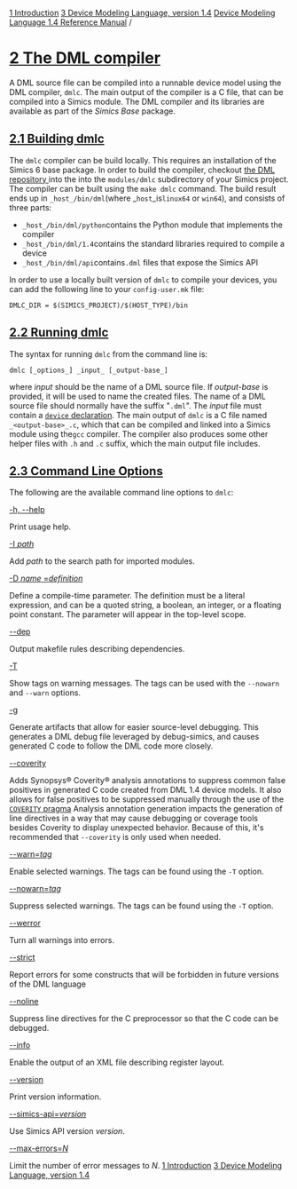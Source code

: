 [1 Introduction](introduction.html) [3 Device Modeling Language, version 1.4](language.html)
[Device Modeling Language 1.4 Reference Manual](index.html) / 
# [2 The DML compiler](#the-dml-compiler)
A DML source file can be compiled into a runnable device model using the DML compiler, `dmlc`. The main output of the compiler is a C file, that can be compiled into a Simics module.
The DML compiler and its libraries are available as part of the _Simics Base_ package.
## [2.1 Building dmlc](#building-dmlc)
The `dmlc` compiler can be build locally. This requires an installation of the Simics 6 base package.
In order to build the compiler, checkout [the DML repository ](https://github.com/intel/device-modeling-language) into the into the `modules/dmlc` subdirectory of your Simics project. The compiler can be built using the `make dmlc` command. The build result ends up in `_host_/bin/dml`(where _`host`_is`linux64` or `win64`), and consists of three parts:
  * `_host_/bin/dml/python`contains the Python module that implements the compiler
  * `_host_/bin/dml/1.4`contains the standard libraries required to compile a device
  * `_host_/bin/dml/api`contains`.dml` files that expose the Simics API


In order to use a locally built version of `dmlc` to compile your devices, you can add the following line to your `config-user.mk` file:
```
DMLC_DIR = $(SIMICS_PROJECT)/$(HOST_TYPE)/bin

```

## [2.2 Running dmlc](#running-dmlc)
The syntax for running `dmlc` from the command line is:
```
dmlc [_options_] _input_ [_output-base_]

```

where _input_ should be the name of a DML source file. If _output-base_ is provided, it will be used to name the created files. The name of a DML source file should normally have the suffix "`.dml`". The _input_ file must contain a [`device` declaration](language.html#device-declaration).
The main output of `dmlc` is a C file named `_<output-base>_.c`, which that can be compiled and linked into a Simics module using the`gcc` compiler. The compiler also produces some other helper files with `.h` and `.c` suffix, which the main output file includes.
## [2.3 Command Line Options](#command-line-options)
The following are the available command line options to `dmlc`: 

[ -h, --help ](#dt:h-help)
    
Print usage help. 

[ -I _path_ ](#dt:i-path)
    
Add _path_ to the search path for imported modules. 

[ -D _name_ =_definition_ ](#dt:d-name-definition)
    
Define a compile-time parameter. The definition must be a literal expression, and can be a quoted string, a boolean, an integer, or a floating point constant. The parameter will appear in the top-level scope. 

[ --dep ](#dt:dep)
    
Output makefile rules describing dependencies. 

[ -T ](#dt:t)
    
Show tags on warning messages. The tags can be used with the `--nowarn` and `--warn` options. 

[ -g ](#dt:g)
    
Generate artifacts that allow for easier source-level debugging. This generates a DML debug file leveraged by debug-simics, and causes generated C code to follow the DML code more closely. 

[ --coverity ](#dt:coverity)
    
Adds Synopsys® Coverity® analysis annotations to suppress common false positives in generated C code created from DML 1.4 device models. It also allows for false positives to be suppressed manually through the use of the [`COVERITY` pragma](language.html#coverity-pragma)
Analysis annotation generation impacts the generation of line directives in a way that may cause debugging or coverage tools besides Coverity to display unexpected behavior. Because of this, it's recommended that `--coverity` is only used when needed. 

[ --warn=_tag_ ](#dt:warn-tag)
    
Enable selected warnings. The tags can be found using the `-T` option. 

[ --nowarn=_tag_ ](#dt:nowarn-tag)
    
Suppress selected warnings. The tags can be found using the `-T` option. 

[ --werror ](#dt:werror)
    
Turn all warnings into errors. 

[ --strict ](#dt:strict)
    
Report errors for some constructs that will be forbidden in future versions of the DML language 

[ --noline ](#dt:noline)
    
Suppress line directives for the C preprocessor so that the C code can be debugged. 

[ --info ](#dt:info)
    
Enable the output of an XML file describing register layout. 

[ --version ](#dt:version)
    
Print version information. 

[ --simics-api=_version_ ](#dt:simics-api-version)
    
Use Simics API version _version_. 

[ --max-errors=_N_ ](#dt:max-errors-n)
    
Limit the number of error messages to _N_.
[1 Introduction](introduction.html) [3 Device Modeling Language, version 1.4](language.html)
